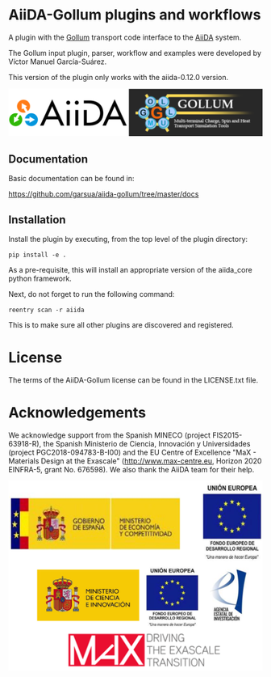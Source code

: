 # AiiDA-Gollum plugins and workflows

A plugin with the [Gollum](http://www.physics.lancs.ac.uk/gollum/) transport
code interface to the [AiiDA](http://www.aiida.net/) system.

The Gollum input plugin, parser, workflow and examples were developed
by Víctor Manuel García-Suárez.

This version of the plugin only works with the aiida-0.12.0 version.

![Aiida](docs/images/aiida-gollum.png)

## Documentation

Basic documentation can be found in:

https://github.com/garsua/aiida-gollum/tree/master/docs

## Installation

Install the plugin by executing, from the top level of the plugin directory:

```
pip install -e .
```
As a pre-requisite, this will install an appropriate version of the aiida_core python framework.

Next, do not forget to run the following command:

```
reentry scan -r aiida
```
This is to make sure all other plugins are discovered and registered.

# License  

The terms of the AiiDA-Gollum license can be found in the LICENSE.txt file.

# Acknowledgements

We acknowledge support from the Spanish MINECO (project FIS2015-63918-R),
the Spanish Ministerio de Ciencia, Innovación y Universidades
(project PGC2018-094783-B-I00) and the EU Centre of Excellence
"MaX - Materials Design at the Exascale" (http://www.max-centre.eu,
Horizon 2020 EINFRA-5, grant No. 676598). We also thank the AiiDA team for
their help.

<p align="center">
<img src="docs/images/funding.png" width="700">
</p>

